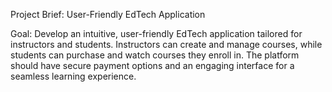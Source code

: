 Project Brief: User-Friendly EdTech Application

Goal: Develop an intuitive, user-friendly EdTech application tailored for instructors and students. Instructors can create and manage courses, while students can purchase and watch courses they enroll in. The platform should have secure payment options and an engaging interface for a seamless learning experience.

